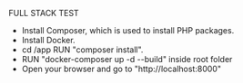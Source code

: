 FULL STACK TEST

- Install Composer, which is used to install PHP packages.
- Install Docker.
- cd /app RUN "composer install".
- RUN "docker-composer up -d --build" inside root folder
- Open your browser and go to "http://localhost:8000"